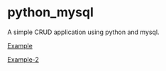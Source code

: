 # python_mysql
A simple CRUD application using python and mysql.

[Example](https://github.com/johncris09/Pymysql)

[Example-2](https://github.com/phanvantan73/python_mysql)

